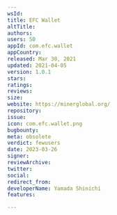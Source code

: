 ```yaml
---
wsId: 
title: EFC Wallet
altTitle: 
authors: 
users: 50
appId: com.efc.wallet
appCountry: 
released: Mar 30, 2021
updated: 2021-04-05
version: 1.0.1
stars: 
ratings: 
reviews: 
size: 
website: https://minerglobal.org/
repository: 
issue: 
icon: com.efc.wallet.png
bugbounty: 
meta: obsolete
verdict: fewusers
date: 2023-03-26
signer: 
reviewArchive: 
twitter: 
social: 
redirect_from: 
developerName: Yamada Shinichi
features: 

---
```


